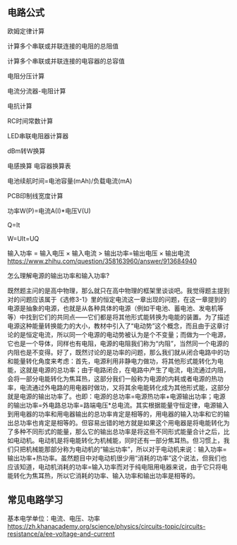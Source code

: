 ## 电路公式

欧姆定律计算

计算多个串联或并联连接的电阻的总阻值

计算多个串联或并联连接的电容器的总容值

电阻分压计算

电流分流器-电阻计算

电抗计算

RC时间常数计算

LED串联电阻器计算器

dBm转W换算

电感换算
电容器换算表

电池续航时间=电池容量(mAh)/负载电流(mA)

PCB印制线宽度计算

功率W(P)=电流A(I)*电压V(U)

Q=It

W=UIt=UQ

输入功率 = 输入电压 × 输入电流 > 输出功率=输出电压 × 输出电流
https://www.zhihu.com/question/358163960/answer/913684940


怎么理解电源的输出功率和输入功率?

既然题主问的是高中物理，那么就只在高中物理的框架里谈谈吧。我觉得题主提到对的问题应该属于《选修3-1》里的恒定电流这一章出现的问题，在这一章提到的电源是抽象的电源，也就是从各种具体的电源（例如干电池、蓄电池、发电机等等）中找到它们的共同点——它们都是将其他形式能转换为电能的装置。为了描述电源这种能量转换能力的大小，教材中引入了“电动势”这个概念，而且由于这章讨论的是恒定电流，所以同一个电源的电动势被认为是个不变量；而做为一个电源，它也是一个导体，同样也有电阻，电源的电阻我们称为“内阻”，当然同一个电源的内阻也是不变得。好了，既然讨论的是功率的问题，那么我们就从闭合电路中的功和能量转化角度来考虑：首先，电源利用非静电力做功，将其他形式能转化为电能，这就是电源的总功率；由于电路闭合，在电路中产生了电流，电流通过内阻，会将一部分电能转化为焦耳热，这部分我们一般称为电源的内耗或者电源的热功率，电流通过外电路的用电器时做功，又将其余电能转化成为其他形式能，这部分就是电源的输出功率了。也即：电源的总功率=电源热功率+电源输出功率；电源的输出功率=外电路总功率=路端电压*总电流。其实根据能量守恒定律，电源输入到用电器的功率和用电器输出的总功率肯定是相等的，用电器的输入功率和它的输出总功率也肯定是相等的。但容易出错的地方就是如果这个用电器是将电能转化为了多种不同形式的能量，那么它的输出总功率是将这些不同形式能量合计之后，比如电动机。电动机是将电能转化为机械能，同时还有一部分焦耳热。但习惯上，我们只把机械能那部分称为电动机的“输出功率”，所以对于电动机来说：输入功率=输出功率+热功率。虽然题目中对电动机很少用“消耗的功率”这个说法，但我们也应该知道，电动机消耗的功率=输入功率而对于纯电阻用电器来说，由于它只将电能转化为焦耳热，所以它消耗的功率、输入功率和输出功率是相等的。

## 常见电路学习



基本电学单位：电流、电压、功率 https://zh.khanacademy.org/science/physics/circuits-topic/circuits-resistance/a/ee-voltage-and-current